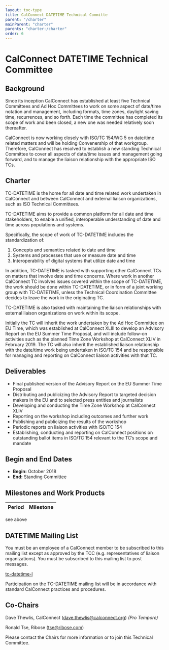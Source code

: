 ```yaml
---
layout: toc-type
title: CalConnect DATETIME Technical Committe
parent: "/charter"
mainParent: "charter"
parents: "charter:/charter"
order: 6
---
```


# CalConnect DATETIME Technical Committee

## Background

Since its inception CalConnect has established at least five Technical Committees and Ad Hoc Committees to work on some aspect of date/time notation and management, including formats, time zones, daylight saving time, recurrences, and so forth.  Each time the committee has completed its scope of work and been closed, a new one was needed relatively soon thereafter.

CalConnect is now working closely with ISO/TC 154/WG 5 on date/time related matters and will be holding Convenership of that workgroup. Therefore, CalConnect has resolved to establish a new standing Technical Committee to cover all aspects of date/time issues and management going forward, and to manage the liaison relationship with the appropriate ISO TCs.  

## Charter

TC-DATETIME is the home for all date and time related work undertaken in CalConnect and between CalConnect and external liaison organizations, such as ISO Technical Committees.

TC-DATETIME aims to provide a common platform for all date and time stakeholders, to enable a unified, interoperable understanding of date and time across populations and systems. 

Specifically, the scope of work of TC-DATETIME includes the standardization of:
1. Concepts and semantics related to date and time
2. Systems and processes that use or measure date and time
3. Interoperability of digital systems that utilize date and time

In addition, TC-DATETIME is tasked with supporting other CalConnect TCs on matters that involve date and time concerns. Where work in another CalConnect TC involves issues covered within the scope of TC-DATETIME, the work should be done within TC-DATETIME, or in form of a joint working group with TC-DATETIME, unless the Technical Coordination Committee decides to leave the work in the originating TC.

TC-DATETIME is also tasked with maintaining the liaison relationships with external liaison organizations on work within its scope.

Initially the TC will inherit the work undertaken by the Ad Hoc Committee on EU Time, which was established at CalConnect XLIII to develop an Advisory Report on the EU Summer Time Proposal, and will include follow-on activities such as the planned Time Zone Workshop at CalConnect XLIV in February 2019. The TC will also inherit the established liaison relationship with the date/time work being undertaken in ISO/TC 154 and be responsible for managing and reporting on CalConnect liaison activities with that TC. 

 
## Deliverables

- Final published version of the Advisory Report on the EU Summer Time Proposal
- Distributing and publicizing the Advisory Report to targeted decision makers in the EU and to selected press entities and journalists
- Developing and conducting the Time Zone Workshop at CalConnect XLIV
- Reporting on the workshop including outcomes and further work
- Publishing and publicizing the results of the workshop
- Periodic reports on liaison activities with ISO/TC 154
- Establishing, conducting and reporting on CalConnect positions on outstanding ballot items in ISO/TC 154 relevant to the TC’s scope and mandate

## Begin and End Dates

* **Begin:** October 2018
* **End:** Standing Committee

## Milestones and Work Products

| Period | Milestone |
| --- | --- |
see above

## DATETIME Mailing List

You must be an employee of a CalConnect member to be subscribed to this mailing list except as approved by the TCC (e.g. representatives of liaison organizations).  You must be subscribed to this mailing list to post messages.

[tc-datetime-l](mailto:tc-datetime-l@lists.calconnect.org)

Participation on the TC-DATETIME mailing list will be in accordance with standard CalConnect practices and procedures.

## Co-Chairs

Dave Thewlis, CalConnect ([dave.thewlis@calconnect.org](mailto:dave.thewlis@calconnect.org)) *(Pro Tempore)*

Ronald Tse, Ribose ([tse@ribose.com](mailto:tse@ribose.com))

Please contact the Chairs for more information or to join this Technical Committee.
